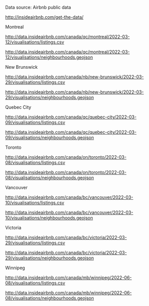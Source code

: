 Data source: Airbnb public data

http://insideairbnb.com/get-the-data/

Montreal

http://data.insideairbnb.com/canada/qc/montreal/2022-03-12/visualisations/listings.csv

http://data.insideairbnb.com/canada/qc/montreal/2022-03-12/visualisations/neighbourhoods.geojson

New Brunswick

http://data.insideairbnb.com/canada/nb/new-brunswick/2022-03-29/visualisations/listings.csv

http://data.insideairbnb.com/canada/nb/new-brunswick/2022-03-29/visualisations/neighbourhoods.geojson

Quebec City

http://data.insideairbnb.com/canada/qc/quebec-city/2022-03-09/visualisations/listings.csv

http://data.insideairbnb.com/canada/qc/quebec-city/2022-03-09/visualisations/neighbourhoods.geojson

Toronto

http://data.insideairbnb.com/canada/on/toronto/2022-03-08/visualisations/listings.csv

http://data.insideairbnb.com/canada/on/toronto/2022-03-08/visualisations/neighbourhoods.geojson

Vancouver

http://data.insideairbnb.com/canada/bc/vancouver/2022-03-10/visualisations/listings.csv

http://data.insideairbnb.com/canada/bc/vancouver/2022-03-10/visualisations/neighbourhoods.geojson

Victoria

http://data.insideairbnb.com/canada/bc/victoria/2022-03-29/visualisations/listings.csv

http://data.insideairbnb.com/canada/bc/victoria/2022-03-29/visualisations/neighbourhoods.geojson

Winnipeg

http://data.insideairbnb.com/canada/mb/winnipeg/2022-06-08/visualisations/listings.csv

http://data.insideairbnb.com/canada/mb/winnipeg/2022-06-08/visualisations/neighbourhoods.geojson
